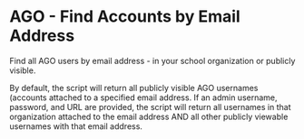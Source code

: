 # AGO - Find Accounts by Email Address
Find all AGO users by email address - in your school organization or publicly visible.

By default, the script will return all publicly visible AGO usernames (accounts attached to a specified email address. If an admin username, password, and URL are provided, the script will return all usernames in that organization attached to the email address AND all other publicly viewable usernames with that email address.
